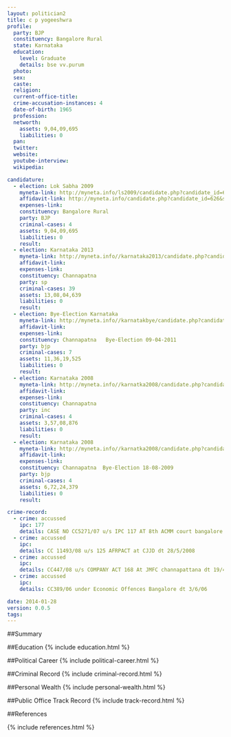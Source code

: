 ```yaml
---
layout: politician2
title: c p yogeeshwra
profile: 
  party: BJP
  constituency: Bangalore Rural
  state: Karnataka
  education: 
    level: Graduate
    details: bse vv.purum
  photo: 
  sex: 
  caste: 
  religion: 
  current-office-title: 
  crime-accusation-instances: 4
  date-of-birth: 1965
  profession: 
  networth: 
    assets: 9,04,09,695
    liabilities: 0
  pan: 
  twitter: 
  website: 
  youtube-interview: 
  wikipedia: 

candidature: 
  - election: Lok Sabha 2009
    myneta-link: http://myneta.info/ls2009/candidate.php?candidate_id=626
    affidavit-link: http://myneta.info/candidate.php?candidate_id=626&scan=original
    expenses-link: 
    constituency: Bangalore Rural 
    party: BJP
    criminal-cases: 4
    assets: 9,04,09,695
    liabilities: 0
    result:  
  - election: Karnataka 2013
    myneta-link: http://myneta.info//karnataka2013/candidate.php?candidate_id=1090
    affidavit-link: 
    expenses-link: 
    constituency: Channapatna 
    party: sp
    criminal-cases: 39
    assets: 13,08,04,639
    liabilities: 0
    result:  
  - election: Bye-Election Karnataka
    myneta-link: http://myneta.info//karnatakbye/candidate.php?candidate_id=12
    affidavit-link: 
    expenses-link: 
    constituency: Channapatna   Bye-Election 09-04-2011 
    party: bjp
    criminal-cases: 7
    assets: 11,36,19,525
    liabilities: 0
    result:  
  - election: Karnataka 2008
    myneta-link: http://myneta.info//karnatka2008/candidate.php?candidate_id=1552
    affidavit-link: 
    expenses-link: 
    constituency: Channapatna 
    party: inc
    criminal-cases: 4
    assets: 3,57,08,876
    liabilities: 0
    result:  
  - election: Karnataka 2008
    myneta-link: http://myneta.info//karnatka2008/candidate.php?candidate_id=1961
    affidavit-link: 
    expenses-link: 
    constituency: Channapatna  Bye-Election 18-08-2009 
    party: bjp
    criminal-cases: 4
    assets: 6,72,24,379
    liabilities: 0
    result:  

crime-record: 
  - crime: accussed
    ipc: 177
    details: CASE NO CC5271/07 u/s IPC 117 AT 8th ACMM court bangalore dt 3/3/07 
  - crime: accussed
    ipc: 
    details: CC 11493/08 u/s 125 AFRPACT at CJJD dt 28/5/2008 
  - crime: accussed
    ipc: 
    details: CC447/08 u/s COMPANY ACT 168 At JMFC channapattana dt 19/4/08 
  - crime: accussed
    ipc: 
    details: CC389/06 under Economic Offences Bangalore dt 3/6/06 

date: 2014-01-28
version: 0.0.5
tags: 
---
```

##Summary


##Education
{% include education.html %}


##Political Career
{% include political-career.html %}


##Criminal Record
{% include criminal-record.html %}


##Personal Wealth
{% include personal-wealth.html %}


##Public Office Track Record
{% include track-record.html %}


##References


{% include references.html %}